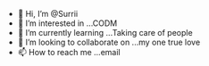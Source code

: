 - 👋 Hi, I’m @Surrii
- 👀 I’m interested in ...CODM
- 🌱 I’m currently learning ...Taking care of people
- 💞️ I’m looking to collaborate on ...my one true love
- 📫 How to reach me ...email

<!---
Surrii/Surrii is a ✨ special ✨ repository because its `README.md` (this file) appears on your GitHub profile.
You can click the Preview link to take a look at your changes.
--->
